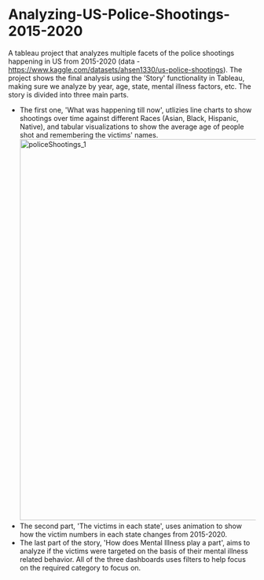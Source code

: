 # Analyzing-US-Police-Shootings-2015-2020
A tableau project that analyzes multiple facets of the police shootings happening in US from 2015-2020 (data - https://www.kaggle.com/datasets/ahsen1330/us-police-shootings). 
The project shows the final analysis using the 'Story' functionality in Tableau, making sure we analyze by year, age, state, mental illness factors, etc. The story is divided into three main parts. 
- The first one, 'What was happening till now', utlizies line charts to show shootings over time against different Races (Asian, Black, Hispanic, Native), and tabular visualizations to show the average age of people shot and remembering the victims' names.
  <img width="776" alt="policeShootings_1" src="https://github.com/user-attachments/assets/33004e9b-e30c-42eb-b38b-03d186e7286e" />
- The second part, 'The victims in each state', uses animation to show how the victim numbers in each state changes from 2015-2020.
- The last part of the story, 'How does Mental Illness play a part', aims to analyze if the victims were targeted on the basis of their mental illness related behavior. All of the three dashboards uses filters to help focus on the required category to focus on. 

